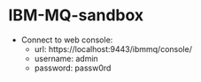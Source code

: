 # IBM-MQ-sandbox

- Connect to web console:
   - url: https://localhost:9443/ibmmq/console/
   - username: admin
   - password: passw0rd
